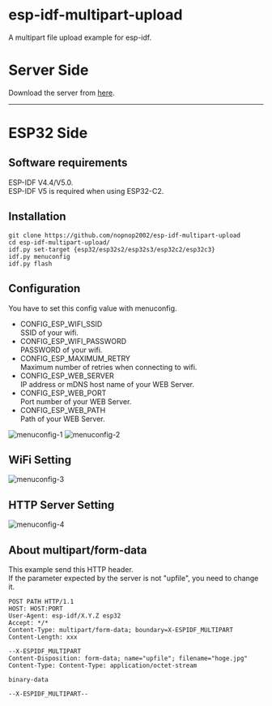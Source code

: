 # esp-idf-multipart-upload
A multipart file upload example for esp-idf.

# Server Side
Download the server from [here](https://github.com/nopnop2002/multipart-upload-server).

---

# ESP32 Side

## Software requirements
ESP-IDF V4.4/V5.0.   
ESP-IDF V5 is required when using ESP32-C2.   


## Installation
```
git clone https://github.com/nopnop2002/esp-idf-multipart-upload
cd esp-idf-multipart-upload/
idf.py set-target {esp32/esp32s2/esp32s3/esp32c2/esp32c3}
idf.py menuconfig
idf.py flash
```


## Configuration   
You have to set this config value with menuconfig.   
- CONFIG_ESP_WIFI_SSID   
SSID of your wifi.
- CONFIG_ESP_WIFI_PASSWORD   
PASSWORD of your wifi.
- CONFIG_ESP_MAXIMUM_RETRY   
Maximum number of retries when connecting to wifi.
- CONFIG_ESP_WEB_SERVER   
IP address or mDNS host name of your WEB Server.
- CONFIG_ESP_WEB_PORT   
Port number of your WEB Server.
- CONFIG_ESP_WEB_PATH   
Path of your WEB Server.

![menuconfig-1](https://user-images.githubusercontent.com/6020549/99719529-c07e8700-2aef-11eb-8a11-e5a7aaf2cbd4.jpg)
![menuconfig-2](https://user-images.githubusercontent.com/6020549/99719539-c3797780-2aef-11eb-9cc4-4053c2640434.jpg)

## WiFi Setting
![menuconfig-3](https://user-images.githubusercontent.com/6020549/99719544-c70cfe80-2aef-11eb-8242-9ee855b5c8c2.jpg)

## HTTP Server Setting

![menuconfig-4](https://user-images.githubusercontent.com/6020549/178969271-63738e64-0a88-48be-9b24-8927b499a1bf.jpg)

## About multipart/form-data
This example send this HTTP header.   
If the parameter expected by the server is not "upfile", you need to change it.   
```
POST PATH HTTP/1.1
HOST: HOST:PORT
User-Agent: esp-idf/X.Y.Z esp32
Accept: */*
Content-Type: multipart/form-data; boundary=X-ESPIDF_MULTIPART
Content-Length: xxx

--X-ESPIDF_MULTIPART
Content-Disposition: form-data; name="upfile"; filename="hoge.jpg"
Content-Type: Content-Type: application/octet-stream

binary-data

--X-ESPIDF_MULTIPART--
```


